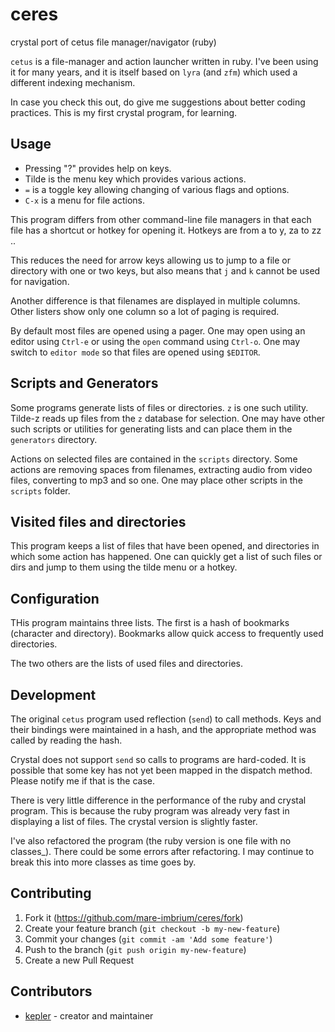 # ceres

crystal port of cetus file manager/navigator (ruby)


`cetus` is a file-manager and action launcher written in ruby. I've been using it for many years, and it is itself based on `lyra` (and `zfm`) which used a different indexing mechanism.

In case you check this out, do give me suggestions about better coding practices.
This is my first crystal program, for learning.

## Usage

- Pressing "?" provides help on keys.
- Tilde is the menu key which provides various actions.
- `=` is a toggle key allowing changing of various flags and options.
- `C-x` is a menu for file actions.

This program differs from other command-line file managers in that each file has
a shortcut or hotkey for opening it. Hotkeys are from a to y, za to zz ..

This reduces the need for arrow keys allowing us to jump to a file or directory
with one or two keys, but also means that `j` and `k` cannot be used
for navigation.

Another difference is that filenames are displayed in multiple columns. Other listers show only one column so a lot of paging is required.

By default most files are opened using a pager. One may open using an editor using `Ctrl-e` or using the `open` command using `Ctrl-o`. One may switch to `editor mode` so that files are opened using `$EDITOR`.

## Scripts and Generators

Some programs generate lists of files or directories. `z` is one such utility. Tilde-z reads up files from the `z` database for selection. One may have other such scripts or utilities for generating lists and can place them in the `generators` directory.

Actions on selected files are contained in the `scripts` directory. Some actions are removing spaces from filenames, extracting audio from video files, converting to mp3 and so one. One may place other scripts in the `scripts` folder.

## Visited files and directories

This program keeps a list of files that have been opened, and directories in which some action has happened. One can quickly get a list of such files or dirs and jump to them using the tilde menu or a hotkey.

## Configuration

THis program maintains three lists. The first is a hash of bookmarks (character and directory). Bookmarks allow quick access to frequently used directories.

The two others are the lists of used files and directories.

## Development

The original `cetus` program used reflection (`send`) to call methods. Keys and their bindings were maintained in a hash, and the appropriate method was called by reading the hash.

Crystal does not support `send` so calls to programs are hard-coded. It is possible that some key has not yet been mapped in the dispatch method. Please notify me if that is the case.

There is very little difference in the performance of the ruby and crystal program. This is because the ruby program was already very fast in displaying a list of files. The crystal version is slightly faster.

I've also refactored the program (the ruby version is one file with no classes_). There could be some errors after refactoring. I may continue to break this into more classes as time goes by.


## Contributing

1. Fork it (<https://github.com/mare-imbrium/ceres/fork>)
2. Create your feature branch (`git checkout -b my-new-feature`)
3. Commit your changes (`git commit -am 'Add some feature'`)
4. Push to the branch (`git push origin my-new-feature`)
5. Create a new Pull Request

## Contributors

- [kepler](https://github.com/mare-imbrium) - creator and maintainer

